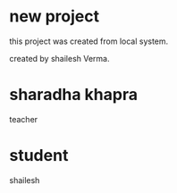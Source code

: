 
# new project
this project was created from local system.

created by shailesh Verma.


# sharadha khapra
teacher

# student
shailesh